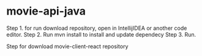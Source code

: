 # movie-api-java


Step 1. for run download repository, open in IntellijIDEA or another code editor. 
Step 2. Run mvn install to install and update dependecy
Step 3. Run.


Step for download movie-client-react repository


